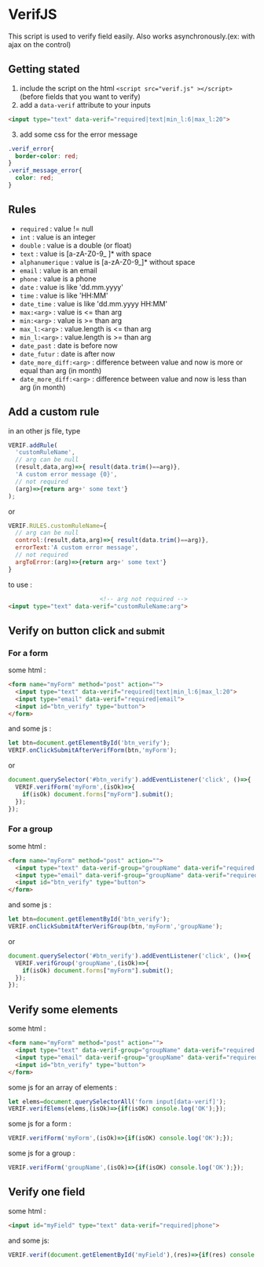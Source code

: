 # VerifJS

This script is used to verify field easily. Also works asynchronously.(ex: with ajax on the control)

## Getting stated

1. include the script on the html `<script src="verif.js" ></script>` (before fields that you want to verify)
2. add a `data-verif` attribute to your inputs
```html
<input type="text" data-verif="required|text|min_l:6|max_l:20">
```
3. add some css for the error message
```css
.verif_error{
  border-color: red;
}
.verif_message_error{
  color: red;
}
```

## Rules

- `required` : value != null
- `int` : value is an integer
- `double` : value is a double (or float)
- `text` : value is [a-zA-Z0-9_ ]* with space
- `alphanumerique` : value is [a-zA-Z0-9_]* without space
- `email` : value is an email
- `phone` : value is a phone
- `date` : value is like 'dd.mm.yyyy'
- `time` : value is like 'HH:MM'
- `date_time` : value is like 'dd.mm.yyyy HH:MM'
- `max:<arg>` : value is <= than arg
- `min:<arg>` : value is >= than arg
- `max_l:<arg>` : value.length is <= than arg
- `min_l:<arg>` : value.length is >= than arg
- `date_past` : date is before now
- `date_futur` : date is after now
- `date_more_diff:<arg>` : difference between value and now is more or equal than arg (in month)
- `date_more_diff:<arg>` : difference between value and now is less than arg (in month)

## Add a custom rule

in an other js file, type
```javascript
VERIF.addRule(
  'customRuleName',
  // arg can be null
  (result,data,arg)=>{ result(data.trim()==arg)},
  'A custom error message {0}',
  // not required
  (arg)=>{return arg+' some text'}
);
```
or
```javascript
VERIF.RULES.customRuleName={
  // arg can be null
  control:(result,data,arg)=>{ result(data.trim()==arg)},
  errorText:'A custom error message',
  // not required
  argToError:(arg)=>{return arg+' some text'}
}
```
to use :
```html
                          <!-- arg not required -->
<input type="text" data-verif="customRuleName:arg">
```

## Verify on button click <small>and submit</small>

### For a form

some html :
```html
<form name="myForm" method="post" action="">
  <input type="text" data-verif="required|text|min_l:6|max_l:20">
  <input type="email" data-verif="required|email">
  <input id="btn_verify" type="button">
</form>
```
and some js :
```javascript
let btn=document.getElementById('btn_verify');
VERIF.onClickSubmitAfterVerifForm(btn,'myForm');
```
or
```javascript
document.querySelector('#btn_verify').addEventListener('click', ()=>{
  VERIF.verifForm('myForm',(isOk)=>{
    if(isOk) document.forms["myForm"].submit();
  });
});
```

### For a group

some html :
```html
<form name="myForm" method="post" action="">
  <input type="text" data-verif-group="groupName" data-verif="required|text|min_l:6|max_l:20">
  <input type="email" data-verif-group="groupName" data-verif="required|email">
  <input id="btn_verify" type="button">
</form>
```
and some js :
```javascript
let btn=document.getElementById('btn_verify');
VERIF.onClickSubmitAfterVerifGroup(btn,'myForm','groupName');
```
or
```javascript
document.querySelector('#btn_verify').addEventListener('click', ()=>{
  VERIF.verifGroup('groupName',(isOk)=>{
    if(isOk) document.forms["myForm"].submit();
  });
});
```

## Verify some elements

some html :
```html
<form name="myForm" method="post" action="">
  <input type="text" data-verif-group="groupName" data-verif="required|text|min_l:6|max_l:20">
  <input type="email" data-verif-group="groupName" data-verif="required|email">
  <input id="btn_verify" type="button">
</form>
```
some js for an array of elements :
```javascript
let elems=document.querySelectorAll('form input[data-verif]');
VERIF.verifElems(elems,(isOk)=>{if(isOK) console.log('OK');});
```
some js for a form :
```javascript
VERIF.verifForm('myForm',(isOk)=>{if(isOK) console.log('OK');});
```
some js for a group :
```javascript
VERIF.verifForm('groupName',(isOk)=>{if(isOK) console.log('OK');});
```

## Verify one field

some html :
```html
<input id="myField" type="text" data-verif="required|phone">
```
and some js:
```javascript
VERIF.verif(document.getElementById('myField'),(res)=>{if(res) console.log('OK');});
```
